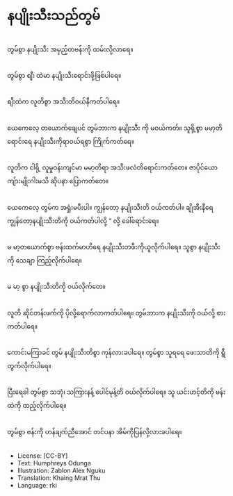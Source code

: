 # နပျိုးသီးသည်တွမ်

##
တွမ်စွာ နပျိုးသီး အမှည့်တဗန်းကို ထမ်းလို့လာရေ။

##
တွမ်စွာ စျီး ထဲမာ နပျိုးသီးရောင်းဖို့ဖြစ်ပါရေ။

##
စျီးထဲက လူတိစွာ အသီးတိဝယ်နီကတ်ပါရေ။

##
ယေကေလေ့ တယောက်ချေပင် တွမ်ဘားက နပျိုးသီး ကို မဝယ်ကတ်။ သူရို့စွာ မမာ့တိရောင်းရေ နပျိုးသီးကိုရာဝယ်ရစွာ ကြိုက်ကတ်ရေ။

##
လူတိက ငါရို့ လူမှုဝန်းကျင်မာ မမာ့တိရာ အသီးဖလံတိရောင်းကတ်တေ။ ဇာပိုင်ယောကျ်ားမျိုးဂါးမသိ ဆိုပနာ ပြောကတ်တေ။

##
ယေကေလေ့ တွမ်က အရှုံးမပီးပါ။ ကျွန်တော့ နပျိုးသီးတိ ဝယ်ကတ်ပါ။ ချိုအီးနီရေ ကျွန်တော့နပျိုးသီးတိကို ဝယ်ကတ်ပါလို့ " လို့ ခေါ်ရောင်းရေ။

##
မ မာ့တယောက်စွာ ဗန်းထက်မာဟိရေ နပျိုးသီးတဖီးကိုယူလိုက်ပါရေ။ သူစွာ နပျိုးသီးကို သေချာ ကြည့်လိုက်ပါရေ။

##
မ မာ့ စွာ နပျိုးသီးတိကို ဝယ်လိုက်တေ။

##
လူတိ ဆိုင်တန်းဖက်ကို ပိုလို့ရောက်လာကတ်ပါရေ။ တွမ်ဘားက နပျိုးသီးကို ဝယ်လို့ စားကတ်ပါရေ။

##
ကောင်းမကြာခင် တွမ် နပျိုးသီးတိစွာ ကုန်လားခပါရေ။ တွမ်စွာ သူရရေ ဖေးသာတိကို ရွီတွက်လိုက်ပါရေ။

##
ပြီးရေခါ တွမ်စွာ သဘုံ၊ သကြားနန့် ပေါင်မုန့်တိ ဝယ်လိုက်ပါရေ။ သူ ယင်းဟင့်တိကို ဗန်းထဲကို ထည့်လိုက်ပါရေ။

##
တွမ်စွာ ဗန်းကို ဟန်ချက်ညီအောင် တင်ပနာ အိမ်ကိုပြန်လို့လားခပါရေ။

##
* License: [CC-BY]
* Text: Humphreys Odunga
* Illustration: Zablon Alex Nguku
* Translation: Khaing Mrat Thu
* Language: rki
